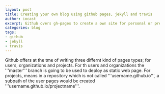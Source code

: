 ```yaml
---
layout: post
title: Creating your own blog using github pages, jekyll and travis
author: iocast
excerpt: Github overs gh-pages to create a own site for personal or project usage. Together with jekyll you are able to create your own blog and using Travis CI enables automatic building of your blog.
categories: blog
tags:
- github
- jekyll
- travis
---
```



Github offers at the tme of writing three differnt kind of pages types; for users, organizations and projects. For th users and organizations the '''master''' branch is going to be used to deploy as static web page. For projects, means in a repository which is not called '''username.github.io''', a subpath of the user pages would be created '''username.github.io/projectname'''.


